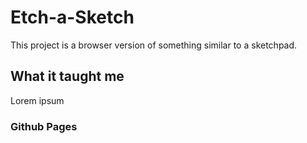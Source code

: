 # Etch-a-Sketch
This project is a browser version of something similar to a sketchpad.
## What it taught me
Lorem ipsum
### Github Pages
